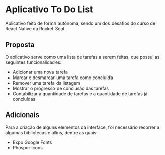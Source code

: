 # Aplicativo To Do List
Aplicativo feito de forma autônoma, sendo um dos desafios do curso de React Native da Rocket Seat.
## Proposta
O aplicativo serve como uma lista de tarefas a serem feitas, que possui as seguintes funcionalidades:
* Adicionar uma nova tarefa
* Marcar e desmarcar uma tarefa como concluída
* Remover uma tarefa da listagem
* Mostrar o progresso de conclusão das tarefas
* Contabilizar a quantidade de tarefas e a quantidade de tarefas já concluídas
## Adicionais
Para a criação de alguns elementos da interface, foi necessário recorrer a algumas bibliotecas e afins, dentre as quais:
* Expo Google Fonts 
* Phospor Icons
